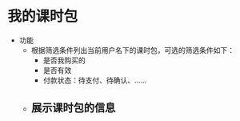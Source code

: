 # 我的课时包

* 功能
	- 根据筛选条件列出当前用户名下的课时包，可选的筛选条件如下：
		* 是否我购买的
		* 是否有效
		* 付款状态：待支付、待确认、……
	- 展示课时包的信息
		- 
<!--stackedit_data:
eyJoaXN0b3J5IjpbLTEwODA3OTQxNDIsMjA3MTE5MzgyOSwyMT
Q1MTY3MjQyLDczMDk5ODExNl19
-->